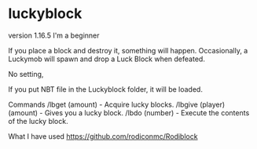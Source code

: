 # luckyblock

version 1.16.5
I'm a beginner

If you place a block and destroy it, something will happen.
Occasionally, a Luckymob will spawn and drop a Luck Block when defeated.

No setting,

If you put NBT file in the Luckyblock folder, it will be loaded.

Commands
/lbget (amount) - Acquire lucky blocks.
/lbgive (player) (amount) - Gives you a lucky block.
/lbdo (number) - Execute the contents of the lucky block.

What I have used
https://github.com/rodiconmc/Rodiblock
